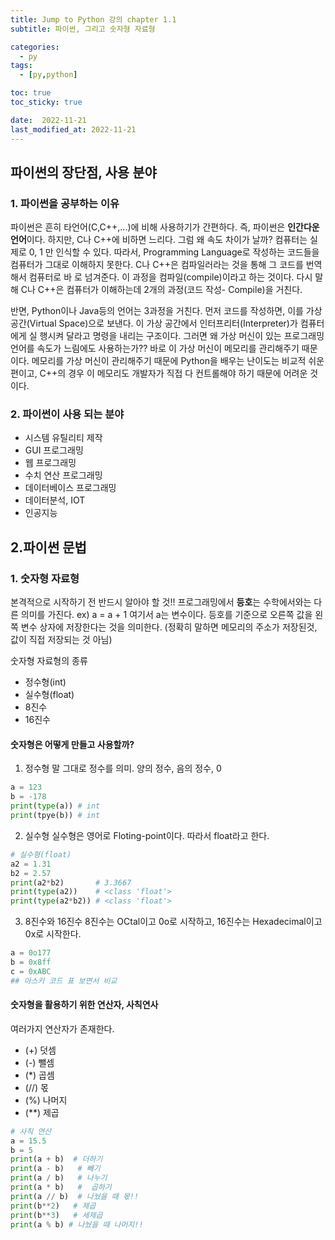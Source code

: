 ```yaml
---
title: Jump to Python 강의 chapter 1.1 
subtitle: 파이썬, 그리고 숫자형 자료형

categories:
  - py
tags:
  - [py,python]

toc: true
toc_sticky: true

date:  2022-11-21
last_modified_at: 2022-11-21 
---
```


## 파이썬의 장단점, 사용 분야 ##
### 1. 파이썬을 공부하는 이유 ###
  파이썬은 흔히 타언어(C,C++,...)에 비해 사용하기가 간편하다. 즉, 파이썬은 **인간다운 언어**이다. 하지만, C나 C++에 비하면 느리다. 그럼 왜 속도 차이가 날까? 컴퓨터는 실제로
 0, 1 만 인식할 수 있다. 따라서, Programming Language로 작성하는 코드들을 컴퓨터가 그대로 이해하지 못한다. C나 C++은 컴파일러라는 것을 통해 그 코드를 번역해서 컴퓨터로 바
 로 넘겨준다. 이 과정을 컴파일(compile)이라고 하는 것이다. 다시 말해 C나 C++은 컴퓨터가 이해하는데 2개의 과정(코드 작성- Compile)을 거친다. 
 
  반면, Python이나 Java등의 언어는 3과정을 거친다. 먼저 코드를 작성하면, 이를 가상공간(Virtual Space)으로 보낸다. 이 가상 공간에서 인터프리터(Interpreter)가 컴퓨터에게 실
 행시켜 달라고 명령을 내리는 구조이다. 그러면 왜 가상 머신이 있는 프로그래밍 언어를 속도가 느림에도 사용하는가?? 바로 이 가상 머신이 메모리를 관리해주기 때문이다. 메모리를 
 가상 머신이 관리해주기 때문에 Python을 배우는 난이도는 비교적 쉬운편이고, C++의 경우 이 메모리도 개발자가 직접 다 컨트롤해야 하기 때문에 어려운 것이다.
 
 
 ### 2. 파이썬이 사용 되는 분야 ###
 - 시스템 유틸리티 제작
 - GUI 프로그래밍
 - 웹 프로그래밍
 - 수치 연산 프로그래밍
 - 데이터베이스 프로그래밍
 - 데이터분석, IOT
 - 인공지능

## 2.파이썬 문법 ##
### 1. 숫자형 자료형
본격적으로 시작하기 전 반드시 알아야 할 것!! 프로그래밍에서 **등호**는 수학에서와는 다른 의미를 가진다.
ex)
    a = a + 1
여기서 a는 변수이다. 등호를 기준으로 오른쪽 값을 왼쪽 변수 상자에 저장한다는 것을 의미한다. (정확히 말하면 메모리의 주소가 저장된것, 값이 직접 저장되는 것 아님)
  
숫자형 자료형의 종류
 - 정수형(int)
 - 실수형(float)
 - 8진수
 - 16진수

#### 숫자형은 어떻게 만들고 사용할까? ####
1) 정수형
말 그대로 정수를 의미. 양의 정수, 음의 정수, 0
```python
a = 123
b = -178
print(type(a)) # int
print(tpye(b)) # int
```
2) 실수형
실수형은 영어로 Floting-point이다. 따라서 float라고 한다.
```python
# 실수형(float)
a2 = 1.31
b2 = 2.57
print(a2*b2)       # 3.3667
print(type(a2))    # <class 'float'>
print(type(a2*b2)) # <class 'float'>
```
3) 8진수와 16진수
8진수는 OCtal이고 0o로 시작하고, 16진수는 Hexadecimal이고 0x로 시작한다.
```python
a = 0o177
b = 0x8ff
c = 0xABC
## 아스키 코드 표 보면서 비교
```

#### 숫자형을 활용하기 위한 연산자, 사칙연사 #####
여러가지 연산자가 존재한다. 
- (+)    덧셈
- (-)    뺄셈
- (\*)   곱셈
- (//)   몫 
- (%)    나머지
- (\*\*) 제곱
```python
# 사칙 연산
a = 15.5
b = 5
print(a + b)  # 더하기
print(a - b)   # 빼기
print(a / b)   # 나누기 
print(a * b)   #  곱하기 
print(a // b)  # 나눴을 때 몫!!
print(b**2)   # 제곱
print(b**3)   # 세제곱
print(a % b) # 나눴을 때 나머지!!
```

  
